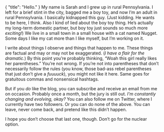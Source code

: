 {
    "title": "Hello."
}
My name is Sarah and I grew up in rural Pennsylvania. I left for a brief stint in the city, bagged me a boy toy, and now I’m an adult in rural Pennsylvania. I basically kidnapped this guy. (Just kidding. He wants to be here, I think. Also I kind of lied about the boy toy thing. He’s actually my long-term domestic partner, but boy toy just sounds so much more _exciting!_) We live in a small town in a small house with a cat named Nugget. Some days I like my cat more than I like myself, but I’m working on it. 

I write about things I observe and things that happen to me. These things are factual and may or may not be exaggerated. (_I have a flair for the dramatic._) By this point you’re probably thinking, “Woah this girl really likes her parentheses.” You’re not wrong. If you’re not into parentheses that don’t necessarily follow the rules (you know, those bad-ass rebel parentheses that just don’t give a _fuuuuck_), you might not like it here. Same goes for gratuitous commas and nonsensical hashtags.

But if you _do_ like the blog, you can subscribe and receive an email from me on occasion. Probably once a month, but the jury is still out. _I’m constantly changing and evolving, okay?_ You can also follow me on Twitter, where I currently have two followers. Or you can do none of the above. You can leave, never come back, and pretend like this didn’t happen.

I hope you don’t choose that last one, though. Don’t go for the nuclear option.
